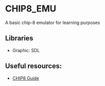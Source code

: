 # CHIP8_EMU
A basic chip-8 emulator for learning purposes
## Libraries
* Graphic: SDL

## Useful resources:
* [CHIP8 Guide](https://tobiasvl.github.io/blog/write-a-chip-8-emulator/#display)
